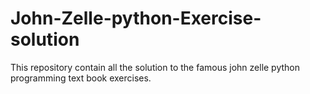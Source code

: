 # John-Zelle-python-Exercise-solution 
This repository contain all the solution to the famous john zelle python programming text book exercises.

